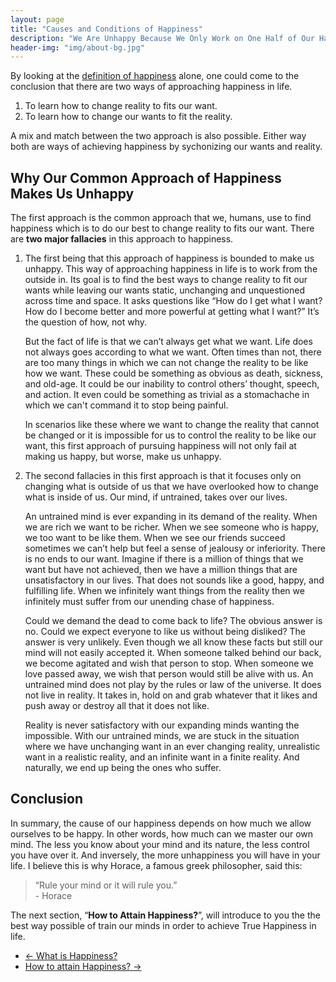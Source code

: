 ```yaml
---
layout: page
title: "Causes and Conditions of Happiness"
description: "We Are Unhappy Because We Only Work on One Half of Our Happiness."
header-img: "img/about-bg.jpg"
---
```


By looking at the <a href="/principles_of_happiness/what_is_happiness">definition of happiness</a> alone, one could come to the conclusion that there are two ways of approaching happiness in life. 

<ol>
	<li>To learn how to change reality to fits our want.</li>
	<li>To learn how to change our wants to fit the reality.</li>
</ol>

A mix and match between the two approach is also possible. Either way both are ways of achieving happiness by sychonizing our wants and reality.

<h2>Why Our Common Approach of Happiness Makes Us Unhappy</h2>

The first approach is the common approach that we, humans, use to find happiness which is to do our best to change reality to fits our want. There are <strong>two major fallacies</strong> in this approach to happiness. 

<ol>
<li>The first being that this approach of happiness is bounded to make us unhappy. This way of approaching happiness in life is to work from the outside in. Its goal is to find the best ways to change reality to fit our wants while leaving our wants static, unchanging and unquestioned across time and space. It asks questions like “How do I get what I want? How do I become better and more powerful at getting what I want?” It’s the question of how, not why.

But the fact of life is that we can’t always get what we want. Life does not always goes according to what we want. Often times than not, there are too many things in which we can not change the reality to be like how we want. These could be something as obvious as death, sickness, and old-age. It could be our inability to control others’ thought, speech, and action. It even could be something as trivial as a stomachache in which we can't command it to stop being painful. 

In scenarios like these where we want to change the reality that cannot be changed or it is impossible for us to control the reality to be like our want, this first approach of pursuing happiness will not only fail at making us happy, but worse, make us unhappy.
</li>
<li>
The second fallacies in this first approach is that it focuses only on changing what is outside of us that we have overlooked how to change what is inside of us. Our mind, if untrained, takes over our lives. 

An untrained mind is ever expanding in its demand of the reality. When we are rich we want to be richer. When we see someone who is happy, we too want to be like them. When we see our friends succeed sometimes we can’t help but feel a sense of jealousy or inferiority. There is no ends to our want. Imagine if there is a million of things that we want but have not achieved, then we have a million things that are unsatisfactory in our lives. That does not sounds like a good, happy, and fulfilling life. When we infinitely want things from the reality then we infinitely must suffer from our unending chase of happiness. 

Could we demand the dead to come back to life? The obvious answer is no. Could we expect everyone to like us without being disliked? The answer is very unlikely. Even though we all know these facts but still our mind will not easily accepted it. When someone talked behind our back, we become agitated and wish that person to stop. When someone we love passed away, we wish that person would still be alive with us. An untrained mind does not play by the rules or law of the universe. It does not live in reality. It takes in, hold on and grab whatever that it likes and push away or destroy all that it does not like.

Reality is never satisfactory with our expanding minds wanting the impossible. With our untrained minds, we are stuck in the situation where we have unchanging want in an ever changing reality, unrealistic want in a realistic reality, and an infinite want in a finite reality. And naturally, we end up being the ones who suffer.
</li>
</ol>

<h2>Conclusion</h2>

In summary, the cause of our happiness depends on how much we allow ourselves to be happy. In other words, how much can we master our own mind. The less you know about your mind and its nature, the less control you have over it. And inversely, the more unhappiness you will have in your life. I believe this is why Horace, a famous greek philosopher, said this:

<blockquote>“Rule your mind or it will rule you.”<br>- Horace</blockquote>

The next section, “<strong>How to Attain Happiness?</strong>”, will introduce to you the the best way possible of train our minds in order to achieve True Happiness in life.

<div>
	<ul class="pager">
                    <li class="previous">
                        <a href="/principles_of_happiness/what_is_happiness" data-toggle="tooltip" data-placement="top" title="What is Happiness?">&larr; What is Happiness?</a>
                      </li>
                      <li class="next">
                      	<a href="/principles_of_happiness/how_of_happiness" data-toggle="tooltip" data-placement="top" title="How to Attain Happiness?">How to attain Happiness? &rarr;</a>
                      </li>
                    </ul>
                  </div>